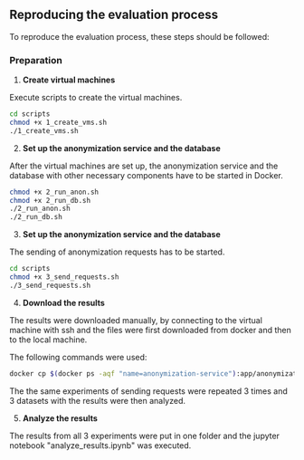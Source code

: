 ## Reproducing the evaluation process

To reproduce the evaluation process, these steps should be followed:

### Preparation

1. **Create virtual machines**

Execute scripts to create the virtual machines.

   ```bash
   cd scripts
   chmod +x 1_create_vms.sh
   ./1_create_vms.sh
  ```
2. **Set up the anonymization service and the database**

After the virtual machines are set up, the anonymization service and the database with other necessary components have to be started in Docker.
  
   ```bash
   chmod +x 2_run_anon.sh
   chmod +x 2_run_db.sh
   ./2_run_anon.sh
   ./2_run_db.sh
  ```

3. **Set up the anonymization service and the database**

The sending of anonymization requests has to be started.

   ```bash
   cd scripts
   chmod +x 3_send_requests.sh
   ./3_send_requests.sh
   ```
4. **Download the results**

The results were downloaded manually, by connecting to the virtual machine with ssh and the files were first downloaded from docker and then to the local machine.

The following commands were used:

  ```bash
  docker cp $(docker ps -aqf "name=anonymization-service"):app/anonymization_log.csv /home/$USER/app
  ```
The the same experiments of sending requests were repeated 3 times and 3 datasets with the results were then analyzed.

5. **Analyze the results**

The results from all 3 experiments were put in one folder and the jupyter notebook "analyze_results.ipynb" was executed.






   
